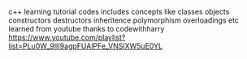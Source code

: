 c++ learning tutorial codes 
includes concepts like 
classes objects 
constructors destructors 
inheritence polymorphism overloadings etc
learned from  youtube thanks to codewithharry  https://www.youtube.com/playlist?list=PLu0W_9lII9agpFUAlPFe_VNSlXW5uE0YL

